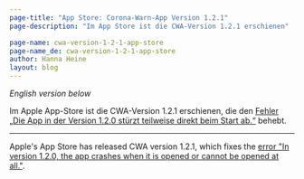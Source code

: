 ```yaml
---
page-title: "App Store: Corona-Warn-App Version 1.2.1"
page-description: "Im App Store ist die CWA-Version 1.2.1 erschienen"

page-name: cwa-version-1-2-1-app-store
page-name_de: cwa-version-1-2-1-app-store
author: Hanna Heine
layout: blog
---
```


*English version below*

Im Apple App-Store ist die CWA-Version 1.2.1 erschienen, die den [Fehler „Die App in der Version 1.2.0 stürzt teilweise direkt beim Start ab.“](https://www.coronawarn.app/de/faq/#app_does_not_open) behebt.
<!-- overview -->

*** 

Apple's App Store has released CWA version 1.2.1, which fixes the [error "In version 1.2.0, the app crashes when it is opened or cannot be opened at all."](https://www.coronawarn.app/en/faq/#app_does_not_open).
